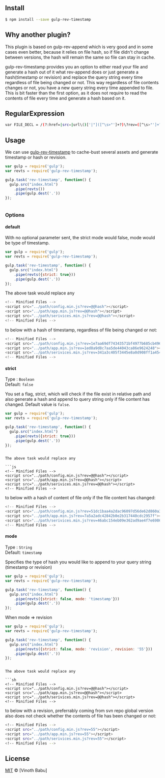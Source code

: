 ## Install

```sh
$ npm install --save gulp-rev-timestamp
```
## Why another plugin?

This plugin is based on gulp-rev-append which is very good and in some cases even better, because it relies on file hash, so if file didn't change between versions, the hash will remain the same so file can stay in cache.

gulp-rev-timestamp provides you an option to either read your file and generate a hash out of it what rev-append does or just generate a hash(timestamp or revision) and replace the query string every time regardless of file being changed or not. This way regardless of file contents changes or not, you have a new query string every time appended to file. This is bit faster than the first option, as it does not require to read the contents of file every time and generate a hash based on it.  

## RegularExpression

```sh
var FILE_DECL = /(?:href=|src=|url\()['|"]([^\s>"']+?)\?rev=([^\s>"']+?)['|"]/gi;
```


## Usage

We can use [gulp-rev-timestamp](https://github.com/vinothbabu/gulp-rev-timestamp) to cache-bust several assets and generate timestamp or hash or revision.

```js
var gulp = require('gulp');
var revts = require('gulp-rev-timestamp');

gulp.task('rev-timestamp', function() {
  gulp.src("index.html")
    .pipe(revts())
    .pipe(gulp.dest('.'))
});



```

### Options

#### default

With no optional parameter sent, the strict mode would false, mode would be type of timestamp.

```js
var gulp = require('gulp');
var revts = require('gulp-rev-timestamp');

gulp.task('rev-timestamp', function() {
  gulp.src("index.html")
    .pipe(revts({strict: true}))
    .pipe(gulp.dest('.'))
});


```

The above task would replace any

```js
<!-- Minified Files -->
<script src="../path/config.min.js?rev=@@hash"></script>
<script src="../path/app.min.js?rev=@@hash"></script>
<script src="../path/serivices.min.js?rev=@@hash"></script>
<!-- Minified Files -->

```

to below with a hash of timestamp, regardless of file being changed or not:

```js
<!-- Minified Files -->
<script src="../path/config.min.js?rev=1e7aa69df74343571bf4977b685cb496"></script>
<script src="../path/app.min.js?rev=1ed8a9d8c7aa5de44043ca86e9624248"></script>
<script src="../path/serivices.min.js?rev=341a3c405f3445e8a0d908ff1a4542ab"></script>
<!-- Minified Files -->

```


#### strict

Type : `Boolean`<br>
Default: `false`

You set a flag, strict, which will check if the file exist in relative path and also generate a hash and append to query string only if file content has changed. Default value is `false`.

```js
var gulp = require('gulp');
var revts = require('gulp-rev-timestamp');

gulp.task('rev-timestamp', function() {
  gulp.src("index.html")
    .pipe(revts({strict: true}))
    .pipe(gulp.dest('.'))    
});


```


```

The above task would replace any

```js
<!-- Minified Files -->
<script src="../path/config.min.js?rev=@@hash"></script>
<script src="../path/app.min.js?rev=@@hash"></script>
<script src="../path/serivices.min.js?rev=@@hash"></script>
<!-- Minified Files -->

```

to below with a hash of content of file only if the file content has changed:

```js
<!-- Minified Files -->
<script src="../path/config.min.js?rev=51dc1baa4a2dac96097d56de62d860a3"></script>
<script src="../path/app.min.js?rev=7a5a2adc42842b0e2b317440cdc2957f"></script>
<script src="../path/serivices.min.js?rev=46abc154eb09e362ad9ae4f7e69868dc"></script>
<!-- Minified Files -->

```

#### mode

Type : `String`<br>
Default: `timestamp`

Specifies the type of hash you would like to append to your query string (timestamp or revision)

```js
var gulp = require('gulp');
var revts = require('gulp-rev-timestamp');

gulp.task('rev-timestamp', function() {
  gulp.src("index.html")
    .pipe(revts({strict: false, mode: 'timestamp'}))
    .pipe(gulp.dest('.'))
});

```

When mode => revision

```js
var gulp = require('gulp');
var revts = require('gulp-rev-timestamp');

gulp.task('rev-timestamp', function() {
  gulp.src("index.html")
    .pipe(revts({strict: false, mode: 'revision', revision: '55'}))
    .pipe(gulp.dest('.'))
});

```


```

The above task would replace any

```sh
<!-- Minified Files -->
<script src="../path/config.min.js?rev=@@hash"></script>
<script src="../path/app.min.js?rev=@@hash"></script>
<script src="../path/serivices.min.js?rev=@@hash"></script>
<!-- Minified Files -->

```

to below with a revision, preferrably coming from svn repo global version also does not check whether the contents of file has been changed or not:

```sh
<!-- Minified Files -->
<script src="../path/config.min.js?rev=55"></script>
<script src="../path/app.min.js?rev=55"></script>
<script src="../path/serivices.min.js?rev=55"></script>
<!-- Minified Files -->

```
## License

[MIT](http://opensource.org/licenses/MIT) © [Vinoth Babu]
